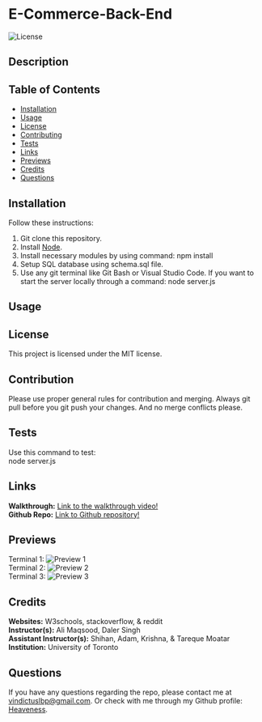 # E-Commerce-Back-End

![License](https://img.shields.io/badge/license-MIT-brightgreen.svg)

## Description


## Table of Contents
- [Installation](#installation)
- [Usage](#usage)
- [License](#license)
- [Contributing](#contribution)
- [Tests](#tests)
- [Links](#links)
- [Previews](#previews)
- [Credits](#credits)
- [Questions](#questions)
  
## Installation
Follow these instructions: <br>
1. Git clone this repository. <br>
2. Install [Node](https://nodejs.org/en). <br>
3. Install necessary modules by using command: npm install <br>
4. Setup SQL database using schema.sql file. <br>
5. Use any git terminal like Git Bash or Visual Studio Code. If you want to start the server locally through a command: node server.js <br>
  
## Usage

  
## License
This project is licensed under the MIT license.
  
## Contribution
Please use proper general rules for contribution and merging. Always git pull before you git push your changes. And no merge conflicts please. <br>
  
## Tests
Use this command to test: <br>
node server.js <br>

## Links
**Walkthrough:** [Link to the walkthrough video!]() <br>
**Github Repo:** [Link to Github repository!](https://github.com/Heaveness/E-commerce-back-end) <br>

## Previews
Terminal 1: ![Preview 1]() <br>
Terminal 2: ![Preview 2]() <br>
Terminal 3: ![Preview 3]() <br>

## Credits
**Websites:** W3schools, stackoverflow, & reddit <br>
**Instructor(s):** Ali Maqsood, Daler Singh <br>
**Assistant Instructor(s):** Shihan, Adam, Krishna, & Tareque Moatar <br>
**Institution:** University of Toronto <br>

## Questions
If you have any questions regarding the repo, please contact me at vindictuslbp@gmail.com. Or check with me through my Github profile: [Heaveness](https://github.com/Heaveness).